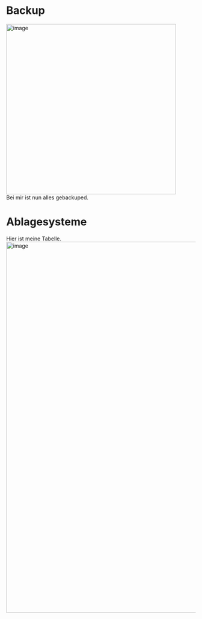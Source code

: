 # Backup
<img width="451" alt="image" src="https://github.com/andrinruegg/IT_AP23a_M231Andrin_Rueegg/assets/143380551/41d6770b-a403-42c8-a986-a0690173a1fe"><br>
Bei mir ist nun alles gebackuped.

# Ablagesysteme
Hier ist meine Tabelle. <br>
<img width="983" alt="image" src="https://github.com/andrinruegg/IT_AP23a_M231Andrin_Rueegg/assets/143380551/cb624f29-39b4-4130-8d71-89bbbc4ae81f">

